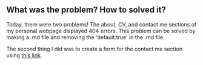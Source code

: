 ## What was the problem? How to solved it?
Today, there were two problems!
The about, CV, and contact me sections of my personal webpage displayed 404 errors.
This problem can be solved by making a .md file and removing the 'default:true' in the .md file.

The second thing I did was to create a form for the contact me section using [this link](https://herotofu.com/solutions/guides/hugo-contact-form).